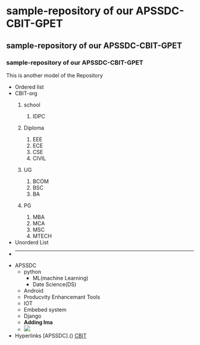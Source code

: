 # sample-repository of our APSSDC-CBIT-GPET
## sample-repository of our APSSDC-CBIT-GPET
### sample-repository of our APSSDC-CBIT-GPET
This is another model of the Repository
* Ordered list
* CBIT-org
  1. school
      1. IDPC
   2. Diploma   
      1. EEE
      2. ECE
      3. CSE
      4. CIVIL 
        
  4. UG
      1. BCOM
      2. BSC
      3. BA
  6. PG 
      1. MBA
      2. MCA
      3. MSC
      4. MTECH
* Unorderd List
* -----------------------------
* APSSDC
    - python
        - ML(machine Learning)
        - Date Science(DS)
    - Android
    - Producvity Enhancemant Tools
    - IOT
    - Embebed system
    - Django
  * **Adding Ima**
  * <img src="https://resultsnew.com/wp-content/uploads/2018/03/CBIT-VBIT-Proddatur-Admissions.jpg">
* Hyperlinks
  [APSSDC].()
  [CBIT]()
